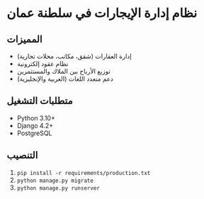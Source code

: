 # نظام إدارة الإيجارات في سلطنة عمان

## المميزات
- إدارة العقارات (شقق، مكاتب، محلات تجارية)
- نظام عقود إلكترونية
- توزيع الأرباح بين الملاك والمستثمرين
- دعم متعدد اللغات (العربية والإنجليزية)

## متطلبات التشغيل
- Python 3.10+
- Django 4.2+
- PostgreSQL

## التنصيب
1. `pip install -r requirements/production.txt`
2. `python manage.py migrate`
3. `python manage.py runserver`